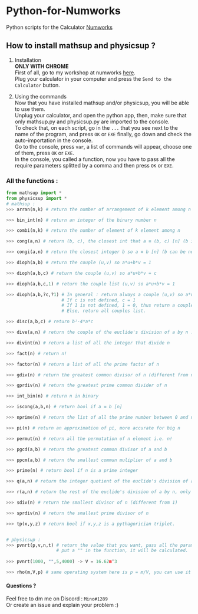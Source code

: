 # Python-for-Numworks
Python scripts for the Calculator <a href="https://www.numworks.com/">Numworks</a>

## How to install mathsup and physicsup ?
1. Installation  
**ONLY WITH CHROME**  
First of all, go to my workshop at numworks <a href="https://workshop.numworks.com/python/mino-1289/">here</a>.  
Plug your calculator in your computer and press the `Send to the Calculator` button.  

2. Using the commands  
Now that you have installed mathsup and/or physicsup, you will be able to use them.  
Unplug your calculator, and open the python app, then, make sure that only mathsup.py and physicsup.py are imported to the console.  
To check that, on each script, go in the `...` that you see next to the name of the program, and press `OK` or `EXE` finally, go down and check the auto-importation in the console.  
Go to the console, press `var`, a list of commands will appear, choose one of them, press `OK` or `EXE`.  
In the console, you called a function, now you have to pass all the require parameters splitted by a comma and then press `OK` or `EXE`.  

### All the functions :
```py
from mathsup import *
from physicsup import *
# mathsup :
>>> arran(n,k) # return the number of arrangement of k element among n  

>>> bin_int(n) # return an integer of the binary number n  

>>> combi(n,k) # return the number of element of k element among n  

>>> cong(a,n) # return (b, c), the closest int that a ≡ (b, c) [n] (b is positive and c not)  

>>> congi(a,n) # return the closest integer b so a ≡ b [n] (b can be negative)  

>>> dioph(a,b) # return the couple (u,v) so a*u+b*v = 1  

>>> dioph(a,b,c) # return the couple (u,v) so a*u+b*v = c 

>>> dioph(a,b,c,1) # return the couple list (u,v) so a*u+b*v = 1

>>> dioph(a,b,?c,?1) # In general : return always a couple (u,v) so a*u+b*v = c
                     # If c is not defined, c = 1
                     # If 1 is not defined, 1 = 0, thus return a couple (u,v)
                     # Else, return all couples list.

>>> disc(a,b,c) # return b²-4*a*c  

>>> dive(a,n) # return the couple of the euclide's division of a by n : (q,r) -> a = n*q+r

>>> divint(n) # return a list of all the integer that divide n

>>> fact(n) # return n!

>>> factor(n) # return a list of all the prime factor of n

>>> gdiv(n) # return the greatest common divisor of n (different from n)

>>> gprdiv(n) # return the greatest prime common divider of n

>>> int_bin(n) # return n in binary

>>> iscong(a,b,n) # return bool if a ≡ b [n]

>>> nprime(n) # return the list of all the prime number between 0 and n

>>> pi(n) # return an approximation of pi, more accurate for big n

>>> permut(n) # return all the permutation of n element i.e. n!

>>> pgcd(a,b) # return the greatest common divisor of a and b

>>> ppcm(a,b) # return the smallest commun muliplier of a and b

>>> prime(n) # return bool if n is a prime integer

>>> q(a,n) # return the integer quotient of the euclide's division of a by n.

>>> r(a,n) # return the rest of the euclide's division of a by n, only positive value.

>>> sdiv(n) # return the smallest divisor of n (different from 1)

>>> sprdiv(n) # return the smallest prime divisor of n

>>> tp(x,y,z) # return bool if x,y,z is a pythagorician triplet.


# physicsup :
>>> pvnrt(p,v,n,t) # return the value that you want, pass all the parameter you have and the one you want to know the value, 
                   # put a "" in the function, it will be calculated. 
                   
>>> pvnrt(1000, "",5,4000) -> V = 16.62m^3

>>> rho(m,V,p) # same operating system here is p = m/V, you can use it on every equation like this. 
```

#### Questions ?
Feel free to dm me on Discord : `Mino#1289`  
Or create an issue and explain your problem :)
